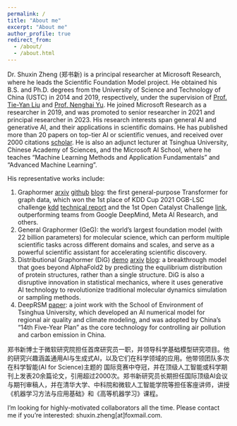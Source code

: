 ```yaml
---
permalink: /
title: "About me"
excerpt: "About me"
author_profile: true
redirect_from: 
  - /about/
  - /about.html
---
```


Dr. Shuxin Zheng (郑书新) is a principal researcher at Microsoft Research, where he leads the Scientific Foundation Model project. He obtained his B.S. and Ph.D. degrees from the University of Science and Technology of China (USTC) in 2014 and 2019, respectively, under the supervision of [Prof. Tie-Yan Liu](https://www.microsoft.com/en-us/research/people/tyliu/) and [Prof. Nenghai Yu](http://staff.ustc.edu.cn/~ynh/). He joined Microsoft Research as a researcher in 2019, and was promoted to senior researcher in 2021 and principal researcher in 2023. His research interests span general AI and generative AI, and their applications in scientific domains. He has published more than 20 papers on top-tier AI or scientific venues, and received over 2000 citations [scholar](https://scholar.google.com/citations?user=rPhGUw0AAAAJ&hl=en). He is also an adjunct lecturer at Tsinghua University, Chinese Academy of Sciences, and the Microsoft AI School, where he teaches “Machine Learning Methods and Application Fundamentals” and “Advanced Machine Learning”.

His representative works include:

1. Graphormer [arxiv](https://arxiv.org/pdf/2106.05234.pdf) [github](https://github.com/microsoft/Graphormer) [blog](https://www.microsoft.com/en-us/research/lab/microsoft-research-asia/articles/transformer-stands-out-as-the-best-graph-learner-researchers-from-microsoft-research-asia-wins-the-kdd-cups-2021-graph-prediction-track/): the first general-purpose Transformer for graph data, which won the 1st place of KDD Cup 2021 OGB-LSC challenge [kdd](https://ogb.stanford.edu/kddcup2021/results/) [technical report](https://arxiv.org/abs/2106.08279) and the 1st Open Catalyst Challenge [link](https://proceedings.mlr.press/v176/das22a/das22a.pdf), outperforming teams from Google DeepMind, Meta AI Research, and others.
2. General Graphormer (GeG): the world’s largest foundation model (with 22 billion parameters) for molecular science, which can perform multiple scientific tasks across different domains and scales, and serve as a powerful scientific assistant for accelerating scientific discovery.
3. Distributional Graphormer (DiG) [demo](https://distributionalgraphormer.github.io/) [arxiv](https://arxiv.org/abs/2306.05445) [blog](https://www.microsoft.com/en-us/research/blog/distributional-graphormer-toward-equilibrium-distribution-prediction-for-molecular-systems/): a breakthrough model that goes beyond AlphaFold2 by predicting the equilibrium distribution of protein structures, rather than a single structure. DiG is also a disruptive innovation in statistical mechanics, where it uses generative AI technology to revolutionize traditional molecular dynamics simulation or sampling methods.
4. DeepRSM [paper](https://pubs.acs.org/doi/abs/10.1021/acs.est.0c02923): a joint work with the School of Environment of Tsinghua University, which developed an AI numerical model for regional air quality and climate modeling, and was adopted by China’s “14th Five-Year Plan” as the core technology for controlling air pollution and carbon emission in China.

郑书新博士于微软研究院担任首席研究员一职，并领导科学基础模型研究项目。他的研究兴趣涵盖通用AI与生成式AI，以及它们在科学领域的应用。他带领团队多次在科学智能(AI for Science)主题的 国际竞赛中夺冠，并在顶级人工智能或科学期刊上发表20余篇论文，引用超过2000次。郑书新研究员长期担任国际顶级AI会议与期刊审稿人，并在清华大学、中科院和微软人工智能学院等担任客座讲师，讲授《机器学习方法与应用基础》和《高等机器学习》课程。

I’m looking for highly-motivated collaborators all the time. Please contact me if you’re interested: shuxin.zheng[at]foxmail.com.


